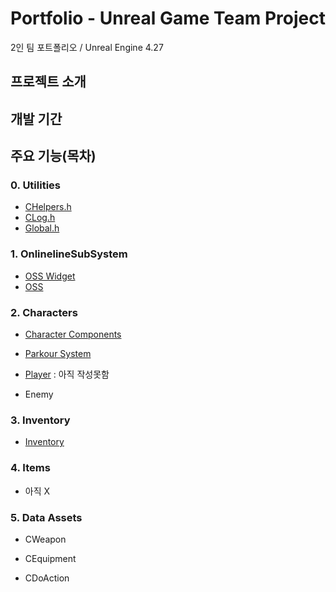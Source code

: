 # Portfolio - Unreal Game Team Project

2인 팀 포트폴리오 / Unreal Engine 4.27

## 프로젝트 소개



## 개발 기간



## 주요 기능(목차)

### 0. Utilities

- [CHelpers.h](https://github.com/HanYooTae/Unreal-Game-Project1/blob/main/%ED%94%84%EB%A1%9C%EC%A0%9D%ED%8A%B8%20%EA%B0%9C%EC%9A%94/Utilities/CHelpers.md)
- [CLog.h](https://github.com/HanYooTae/Unreal-Game-Project1/blob/main/%ED%94%84%EB%A1%9C%EC%A0%9D%ED%8A%B8%20%EA%B0%9C%EC%9A%94/Utilities/CLog.md)
- [Global.h](https://github.com/HanYooTae/Unreal-Game-Project1/blob/main/%ED%94%84%EB%A1%9C%EC%A0%9D%ED%8A%B8%20%EA%B0%9C%EC%9A%94/Utilities/Global.md)

### 1. OnlinelineSubSystem
- [OSS Widget](https://github.com/HanYooTae/Unreal-Game-Project1/blob/main/%ED%94%84%EB%A1%9C%EC%A0%9D%ED%8A%B8%20%EA%B0%9C%EC%9A%94/OnlineSubSystem/OnlineSubSystem_Widget.md)
- [OSS](https://github.com/HanYooTae/Unreal-Game-Project1/blob/main/%ED%94%84%EB%A1%9C%EC%A0%9D%ED%8A%B8%20%EA%B0%9C%EC%9A%94/OnlineSubSystem/OnlineSubSystem.md)

### 2. Characters

- [Character Components](https://github.com/HanYooTae/Unreal-Game-Project1/blob/main/%ED%94%84%EB%A1%9C%EC%A0%9D%ED%8A%B8%20%EA%B0%9C%EC%9A%94/Characters/Character%20Components.md)

- [Parkour System](https://github.com/HanYooTae/Unreal-Game-Project1/tree/main/%ED%94%84%EB%A1%9C%EC%A0%9D%ED%8A%B8%20%EA%B0%9C%EC%9A%94/Characters/ParkourSystemComponent)

- [Player](https://github.com/HanYooTae/Unreal-Game-Project1/tree/main/%ED%94%84%EB%A1%9C%EC%A0%9D%ED%8A%B8%20%EA%B0%9C%EC%9A%94/Characters/Player)
  : 아직 작성못함

- Enemy



### 3. Inventory

- [Inventory](https://github.com/HanYooTae/Unreal-Game-Project1/tree/main/%ED%94%84%EB%A1%9C%EC%A0%9D%ED%8A%B8%20%EA%B0%9C%EC%9A%94/Inventory)

### 4. Items
- 아직 X

### 5. Data Assets

- CWeapon

- CEquipment

- CDoAction
